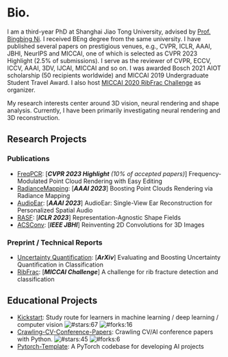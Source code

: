 # Bio.
I am a third-year PhD at Shanghai Jiao Tong University, advised by <a href='https://scholar.google.com/citations?user=eUbmKwYAAAAJ'>Prof. Bingbing Ni</a>. I received BEng degree from the same university. I have published several papers on prestigious venues, e.g., CVPR, ICLR, AAAI, JBHI, NeurIPS and MICCAI, one of which is selected as CVPR 2023 Highlight (2.5% of submissions). I serve as the reviewer of CVPR, ECCV, ICCV, AAAI, 3DV, IJCAI, MICCAI and so on. I was awarded Bosch 2021 AIOT scholarship (50 recipients worldwide) and MICCAI 2019 Undergraduate Student Travel Award. I also host <a href='https://ribfrac.grand-challenge.org/'>MICCAI 2020 RibFrac Challenge</a> as organizer. 

My research interests center around 3D vision, neural rendering and shape analysis. Currently, I have been primarily investigating neural rendering and 3D reconstruction.


## Research Projects
### Publications
* [FreqPCR](https://github.com/yizhangphd/FreqPCR): [***CVPR 2023 Highlight*** *(10% of accepted papers)*]  Frequency-Modulated Point Cloud Rendering with Easy Editing
* [RadianceMapping](https://github.com/seanywang0408/RadianceMapping): [***AAAI 2023***] Boosting Point Clouds Rendering via Radiance Mapping
* [AudioEar](https://github.com/seanywang0408/AudioEar): [***AAAI 2023***] AudioEar: Single-View Ear Reconstruction for Personalized Spatial Audio 
* [RASF](https://github.com/seanywang0408/RASF): [***ICLR 2023***] Representation-Agnostic Shape Fields
* [ACSConv](https://github.com/M3DV/ACSConv): [***IEEE JBHI***] Reinventing 2D Convolutions for 3D Images

### Preprint / Technical Reports
* [Uncertainty Quantification](https://arxiv.org/abs/1909.06030): [***ArXiv***] Evaluating and Boosting Uncertainty Quantification in Classification
* [RibFrac](https://ribfrac.grand-challenge.org/): [***MICCAI Challenge***] A challenge for rib fracture detection and classification

## Educational Projects
* [Kickstart](https://github.com/M3DV/Kickstart): Study route for learners in machine learning / deep learning / computer vision ![#stars:67](https://img.shields.io/github/stars/M3DV/Kickstart) ![#forks:16](https://img.shields.io/github/forks/M3DV/Kickstart)
* [Crawling-CV-Conference-Papers](https://github.com/seanywang0408/Crawling-CV-Conference-Papers): Crawling CV/AI conference papers with Python. ![#stars:45](https://img.shields.io/github/stars/seanywang0408/Crawling-CV-Conference-Papers) ![#forks:6](https://img.shields.io/github/forks/seanywang0408/Crawling-CV-Conference-Papers)
* [Pytorch-Template](https://github.com/seanywang0408/PyTorch-Template): A PyTorch codebase for developing AI projects



<!--
### Hi there 👋

**seanywang0408/seanywang0408** is a ✨ _special_ ✨ repository because its `README.md` (this file) appears on your GitHub profile.

Here are some ideas to get you started:

- 🔭 I’m currently working on ...
- 🌱 I’m currently learning ...
- 👯 I’m looking to collaborate on ...
- 🤔 I’m looking for help with ...
- 💬 Ask me about ...
- 📫 How to reach me: ...
- 😄 Pronouns: ...
- ⚡ Fun fact: ...
-->
